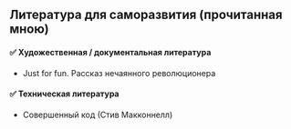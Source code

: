 ## Литература для саморазвития (прочитанная мною)

#### ✅ Художественная / документальная литература
 
- Just for fun. Рассказ нечаянного революционера 

#### ✅ Техническая литература

- Совершенный код (Стив Макконнелл) 
